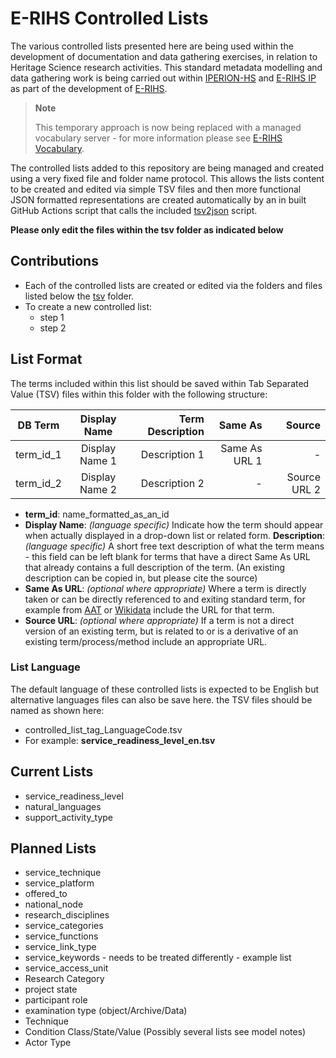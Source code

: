 # E-RIHS Controlled Lists

The various controlled lists presented here are being used within the development of documentation and data gathering exercises, in relation to Heritage Science research activities. This standard metadata modelling and data gathering work is being carried out within [IPERION-HS](https://cordis.europa.eu/project/id/871034) and [E-RIHS IP](https://cordis.europa.eu/project/id/101079148) as part of the development of [E-RIHS](https://www.e-rihs.eu/). 

> **Note**
>
> This temporary approach is now being replaced with a managed vocabulary server - for more information please see [E-RIHS Vocabulary](https://github.com/E-RIHS/vocabulary).

The controlled lists added to this repository are being managed and created using a very fixed file and folder name protocol. This allows the lists content to be created and edited via simple TSV files and then more functional JSON formatted representations are created automatically by an in built GitHub Actions script that calls the included [tsv2json](scripts/tsv2json.py) script.

**Please only edit the files within the tsv folder as indicated below**

## Contributions

* Each of the controlled lists are created or edited via the folders and files listed below the [tsv](tsv) folder.
* To create a new controlled list:
  - step 1
  - step 2
  
## List Format
 
The terms included within this list should be saved within Tab Separated Value (TSV) files within this folder with the following structure:
 
|DB Term |Display Name | Term Description | Same As | Source |
| ------------- |:-------------:| -----:| -----:| -----:|
| term_id_1 | Display Name 1 | Description 1 | Same As URL 1 | - |
| term_id_2 | Display Name 2 | Description 2 | - | Source URL 2 |
 
* **term_id**: name_formatted_as_an_id 
* **Display Name**: _(language specific)_ Indicate how the term should appear when actually displayed in a drop-down list or related form.
**Description**: _(language specific)_ A short free text description of what the term means - this field can be left blank for terms that have a direct Same As URL that already contains a full description of the term. (An existing description can be copied in, but please cite the source)
* **Same As URL**: _(optional where appropriate)_ Where a term is directly taken or can be directly referenced to and exiting standard term, for example from [AAT](https://www.getty.edu/research/tools/vocabularies/aat/) or [Wikidata](https://www.wikidata.org/) include the URL for that term. 
* **Source URL**: _(optional where appropriate)_ If a term is not a direct version of an existing term, but is related to or is a derivative of an existing term/process/method include an appropriate URL.

### List Language

The default language of these controlled lists is expected to be English but alternative languages files can also be save here. the TSV files should be named as shown here:
* controlled_list_tag_LanguageCode.tsv
* For example: **service_readiness_level_en.tsv**

## Current Lists
* service_readiness_level
* natural_languages
* support_activity_type

## Planned Lists
* service_technique
* service_platform
* offered_to
* national_node
* research_disciplines
* service_categories
* service_functions
* service_link_type
* service_keywords - needs to be treated differently - example list
* service_access_unit
* Research Category
* project state
* participant role
* examination type (object/Archive/Data)
* Technique
* Condition Class/State/Value (Possibly several lists see model notes)
* Actor Type
